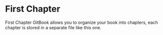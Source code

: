 # First Chapter
First Chapter
GitBook allows you to organize your book into chapters, each chapter is stored in a separate file like this one.
